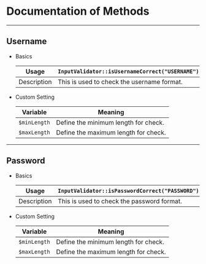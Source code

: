 Documentation of Methods
========================

----------------------------------------------------------------------
## Username

 * Basics
 
   | Usage       | `InputValidator::isUsernameCorrect("USERNAME");` |
   |-------------|--------------------------------------------------|
   | Description | This is used to check the username format.       |

 * Custom Setting
 
   | Variable     | Meaning                                          |
   |--------------|--------------------------------------------------|
   | `$minLength` | Define the minimum length for check.             |
   | `$maxLength` | Define the maximum length for check.             |


----------------------------------------------------------------------
## Password

 * Basics
 
   | Usage       | `InputValidator::isPasswordCorrect("PASSWORD");` |
   |-------------|--------------------------------------------------|
   | Description | This is used to check the password format.       |

 * Custom Setting
 
   | Variable     | Meaning                                          |
   |--------------|--------------------------------------------------|
   | `$minLength` | Define the minimum length for check.             |
   | `$maxLength` | Define the maximum length for check.             |

